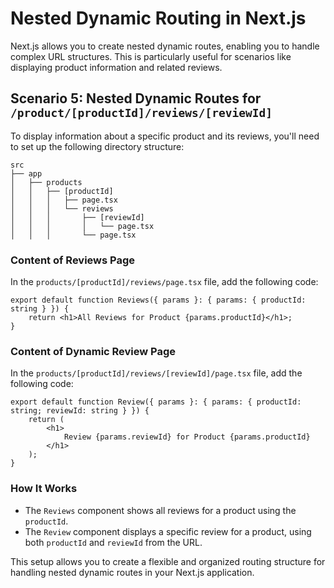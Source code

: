 # Nested Dynamic Routing in Next.js

Next.js allows you to create nested dynamic routes, enabling you to handle complex URL structures.
This is particularly useful for scenarios like displaying product information and related reviews.

## Scenario 5: Nested Dynamic Routes for `/product/[productId]/reviews/[reviewId]`

To display information about a specific product and its reviews, you'll need to set up the following directory structure:

```
src
├── app
│   ├── products
│   │   ├── [productId]
│   │   │   ├── page.tsx
│   │   │   └── reviews
│   │   │       ├── [reviewId]
│   │   │       │   └── page.tsx
│   │   │       └── page.tsx
```

### Content of Reviews Page

In the `products/[productId]/reviews/page.tsx` file, add the following code:

```tsx
export default function Reviews({ params }: { params: { productId: string } }) {
    return <h1>All Reviews for Product {params.productId}</h1>;
}
```

### Content of Dynamic Review Page

In the `products/[productId]/reviews/[reviewId]/page.tsx` file, add the following code:

```tsx
export default function Review({ params }: { params: { productId: string; reviewId: string } }) {
    return (
        <h1>
            Review {params.reviewId} for Product {params.productId}
        </h1>
    );
}
```

### How It Works

-   The `Reviews` component shows all reviews for a product using the `productId`.
-   The `Review` component displays a specific review for a product, using both `productId` and `reviewId` from the URL.

This setup allows you to create a flexible and organized routing structure for handling nested dynamic routes in your Next.js application.
